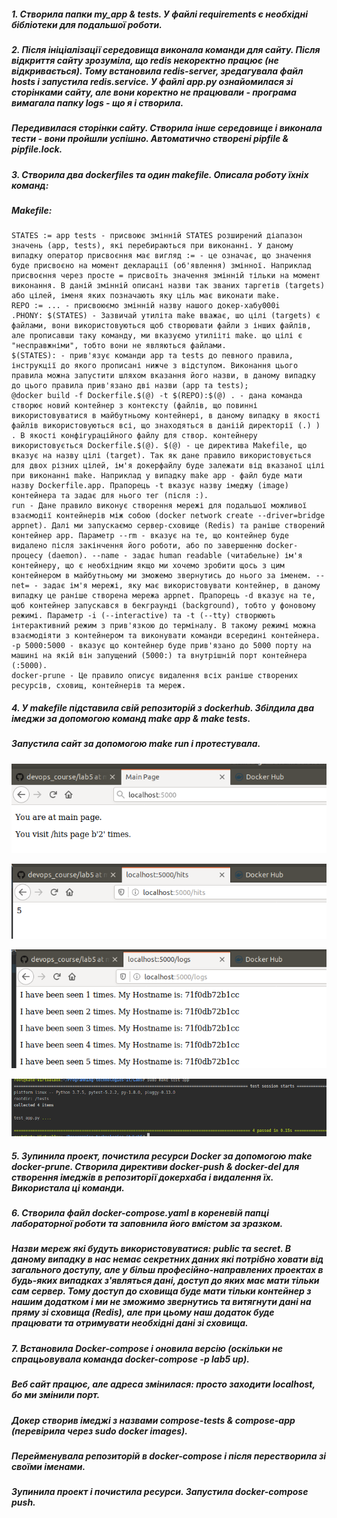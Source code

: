 ##### 1. Створила папки my_app & tests. У файлі requirements є необхідні бібліотеки для подальшої роботи.
##### 2. Після ініціалізації середовища виконала команди для сайту. Після відкриття сайту зрозуміла, що redis некоректно працює (не відкривається). Тому встановила redis-server, зредагувала файл hosts і запустила redis.service. У файлі app.py ознайомилася зі сторінками сайту, але вони коректно не працювали - програма вимагала папку logs - що я і створила. 
##### Передивилася сторінки сайту. Створила інше середовище і виконала тести - вони пройшли успішно. Автоматично створені pipfile & pipfile.lock.
##### 3. Створила два dockerfiles та один makefile. Описала роботу їхніх команд:
##### Makefile:

    STATES := app tests - присвоює змінній STATES розширений діапазон значень (app, tests), які перебираються при виконанні. У даному випадку оператор присвоєння має вигляд := - це означає, що значення буде присвоєно на момент декларації (об'явлення) змінної. Наприклад присвоєння через просте = присвоїть значення змінній тільки на момент виконання. В даній змінній описані назви так званих таргетів (targets) або цілей, іменя яких позначають яку ціль має виконати make.
    REPO := ... - присвоюємо змінній назву нашого докер-хабу000i
    .PHONY: $(STATES) - Зазвичай утиліта make вважає, шо цілі (targets) є файлами, вони використовуються щоб створювати файли з інших файлів, але прописавши таку команду, ми вказуємо утилііті make. що цілі є "несправжніми", тобто вони не являються файлами.
    $(STATES): - прив'язує команди app та tests до певного правила, інструкції до якого прописані нижче з відступом. Виконання цього правила можна запустити шляхом вказання його назви, в даному випадку до цього правила прив'язано дві назви (app та tests);
    @docker build -f Dockerfile.$(@) -t $(REPO):$(@) . - дана команда створює новий контейнер з контексту (файлів, що повинні використовуватися в майбутньому контейнері, в даному випадку в якості файлів використовуються всі, що знаходяться в даніій директорії (.) ) . В якості конфігураційного файлу для створ. контейнеру використовується Dockerfile.$(@). $(@) - це директива Makefile, що вказує на назву цілі (target). Так як дане правило використовується для двох різних цілей, ім'я докерфайлу буде залежати від вказаної цілі при виконанні make. Наприклад у випадку make app - файл буде мати назву Dockerfile.app. Прапорець -t вказує назву імеджу (image) контейнера та задає для нього тег (після :).
    run - Дане правило виконує створення мережі для подальшої можливої взаємодії контейнерів між собою (docker network create --driver=bridge appnet). Далі ми запускаємо сервер-сховище (Redis) та раніше створений контейнер app. Параметр --rm - вказує на те, що контейнер буде видалено після закінчення його роботи, або по завершенню docker-процесу (daemon). --name - задає human readable (читабельне) ім'я контейнеру, що є необхідним якщо ми хочемо зробити щось з цим контейнером в майбутньому ми зможемо звернутись до нього за іменем. --net= - задає ім'я мережі, яку має використовувати контейнер, в даному випадку це раніше створена мережа appnet. Прапорець -d вказує на те, щоб контейнер запускався в бекграунді (background), тобто у фоновому режимі. Параметр -i (--interactive) та -t (--tty) створюють інтерактивний режим з прив'язкою до терміналу. В такому режимі можна взаємодіяти з контейнером та виконувати команди всередині контейнера. -p 5000:5000 - вказує що контейнер буде прив'язано до 5000 порту на машині на якій він запущений (5000:) та внутрішній порт контейнера (:5000).
    docker-prune - Це правило описує видалення всіх раніше створених ресурсів, сховищ, контейнерів та мереж.
##### 4. У makefile підставила свій репозиторій з dockerhub. Збілдила два імеджи за допомогою команд make app & make tests.
##### Запустила сайт за допомогою make run і протестувала.
![Screenshot](./pictures/screenshot1.png)

![Screenshot](./pictures/screenshot2.png)

![Screenshot](./pictures/screenshot3.png)

![Screenshot](./pictures/screenshot4.png)
##### 5. Зупинила проект, почистила ресурси Docker за допомогою make docker-prune. Створила директиви docker-push & docker-del для створення імеджів в репозиторії докерхаба і видалення їх. Використала ці команди.
##### 6. Cтворила файл docker-compose.yaml в кореневій папці лабораторної роботи та заповнила його вмістом за зразком. 
##### Назви мереж які будуть використовуватися: public та secret. В даному випадку в нас немає секретних даних які потрібно ховати від загального доступу, але у більш професійно-направлених проектах в будь-яких випадках з'являться дані, доступ до яких має мати тільки сам сервер. Тому доступ до сховища буде мати тільки контейнер з нашим додатком і ми не зможимо звернутись та витягнути дані на пряму зі сховища (Redis), але при цьому наш додаток буде працювати та отримувати необхідні дані зі сховища.
##### 7. Встановила Docker-compose і оновила версію (оскільки не спрацьовувала команда docker-compose -p lab5 up). 
##### Веб сайт працює, але адреса змінилася: просто заходити localhost, бо ми змінили порт.
##### Докер створив імеджі з назвами compose-tests & compose-app (перевірила через sudo docker images).
##### Перейменувала репозиторій в docker-compose і після перестворила зі своїми іменами.
##### Зупинила проект і почистила ресурси. Запустила docker-compose push.